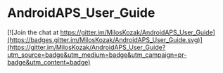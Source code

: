 # AndroidAPS_User_Guide

[![Join the chat at https://gitter.im/MilosKozak/AndroidAPS_User_Guide](https://badges.gitter.im/MilosKozak/AndroidAPS_User_Guide.svg)](https://gitter.im/MilosKozak/AndroidAPS_User_Guide?utm_source=badge&utm_medium=badge&utm_campaign=pr-badge&utm_content=badge)
